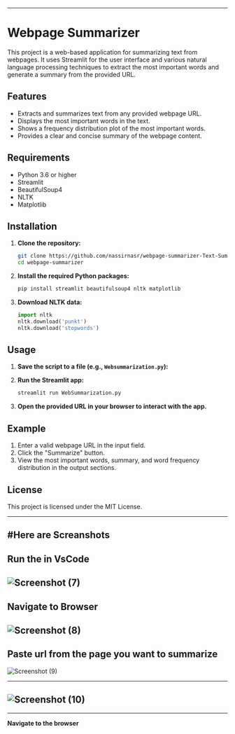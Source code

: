 
---

# Webpage Summarizer

This project is a web-based application for summarizing text from webpages. It uses Streamlit for the user interface and various natural language processing techniques to extract the most important words and generate a summary from the provided URL.

## Features

- Extracts and summarizes text from any provided webpage URL.
- Displays the most important words in the text.
- Shows a frequency distribution plot of the most important words.
- Provides a clear and concise summary of the webpage content.

## Requirements

- Python 3.6 or higher
- Streamlit
- BeautifulSoup4
- NLTK
- Matplotlib

## Installation

1. **Clone the repository:**
    ```sh
    git clone https://github.com/nassirnasr/webpage-summarizer-Text-Summarization-.git
    cd webpage-summarizer
    ```

2. **Install the required Python packages:**
    ```sh
    pip install streamlit beautifulsoup4 nltk matplotlib
    ```

3. **Download NLTK data:**
    ```python
    import nltk
    nltk.download('punkt')
    nltk.download('stopwords')
    ```

## Usage

1. **Save the script to a file (e.g., `Websummarization.py`):**

  

2. **Run the Streamlit app:**
    ```sh
    streamlit run WebSummarization.py
    ```

3. **Open the provided URL in your browser to interact with the app.**

## Example

1. Enter a valid webpage URL in the input field.
2. Click the "Summarize" button.
3. View the most important words, summary, and word frequency distribution in the output sections.

## License

This project is licensed under the MIT License.

---

#Here are Screanshots
---
**Run the in VsCode**
---
![Screenshot (7)](https://github.com/nassirnasr/WebPageSummarization_Text_Summarization_With_UI/assets/135421756/b2906e59-95e2-41be-959d-8b536b832ba0)
---

**Navigate to Browser**
---
![Screenshot (8)](https://github.com/nassirnasr/WebPageSummarization_Text_Summarization_With_UI/assets/135421756/51b366ef-5d60-411e-b9f8-1a1e6a4aea96)
---
**Paste url from the page you want to summarize**
---
![Screenshot (9)](https://github.com/nassirnasr/WebPageSummarization_Text_Summarization_With_UI/assets/135421756/21334f0c-d45f-4def-ba64-862827880be4)

---
![Screenshot (10)](https://github.com/nassirnasr/WebPageSummarization_Text_Summarization_With_UI/assets/135421756/8ed880c5-006d-4e5e-8263-31863994b6e7)
---

---
**Navigate to the browser**


